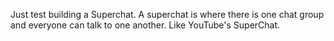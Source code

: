 Just test building a Superchat. A superchat is where there is one chat group and
everyone can talk to one another. Like YouTube's SuperChat.